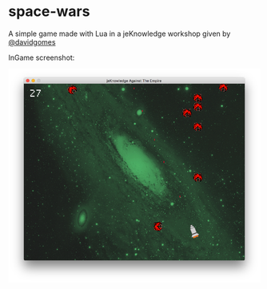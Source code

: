 # space-wars
A simple game made with Lua in a jeKnowledge workshop given by [@davidgomes](http://twitter.com/davidrfgomes)

InGame screenshot:

![](screenshot.png)
